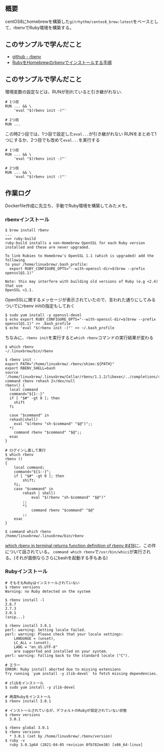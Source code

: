 ## 概要
centOS8にhomebrewを構築した`gitrhythm/centos8_brew:latest`をベースとして、rbenvでRuby環境を構築する。

## このサンプルで学んだこと


- [github - rbenv](https://github.com/rbenv/rbenv#understanding-path)
- [RubyをHomebrewのrbenvでインストールする手順](https://weblabo.oscasierra.net/ruby-install-rbenv-homebrew-macos/)

## このサンプルで学んだこと
環境変数の設定などは、RUNが別れていると引き継がれない.
```
# 1つ目
RUN ... && \
    'eval "$(rbenv init -)"'

# 2つ目
RUN ...
```
この時2つ目では、1つ目で設定した`eval...`が引き継がれない
RUNをまとめて1つにするか、2つ目でも改めて`eval...`を実行する
```
# 1つ目
RUN ... && \
    'eval "$(rbenv init -)"'

# 2つ目
RUN ... && \
    'eval "$(rbenv init -)"'
```

## 作業ログ
Dockerfile作成に先立ち、手動でRuby環境を構築してみたメモ。

### rbenvインストール
```
$ brew install rbenv
...
==> ruby-build
ruby-build installs a non-Homebrew OpenSSL for each Ruby version installed and these are never upgraded.

To link Rubies to Homebrew's OpenSSL 1.1 (which is upgraded) add the following
to your /home/linuxbrew/.bash_profile:
  export RUBY_CONFIGURE_OPTS="--with-openssl-dir=$(brew --prefix openssl@1.1)"

Note: this may interfere with building old versions of Ruby (e.g <2.4) that use
OpenSSL <1.1.
```

OpenSSLに関するメッセージが表示されていたので、言われた通りにしてみる
ついでにrbenv initの指定もしておく
```
$ sudo yum install -y openssl-devel
$ echo export RUBY_CONFIGURE_OPTS="--with-openssl-dir=$(brew --prefix openssl@1.1)" >> .bash_profile
$ echo 'eval "$(rbenv init -)"' >> ~/.bash_profile
```

ちなみに、`rbenv init`を実行すると`which rbenv`コマンドの実行結果が変わる
```
$ which rbenv
~/.linuxbrew/bin/rbenv

$ rbenv init -
export PATH="/home/linuxbrew/.rbenv/shims:${PATH}"
export RBENV_SHELL=bash
source '/home/linuxbrew/.linuxbrew/Cellar/rbenv/1.1.2/libexec/../completions/rbenv.bash'
command rbenv rehash 2>/dev/null
rbenv() {
  local command
  command="${1:-}"
  if [ "$#" -gt 0 ]; then
    shift
  fi

  case "$command" in
  rehash|shell)
    eval "$(rbenv "sh-$command" "$@")";;
  *)
    command rbenv "$command" "$@";;
  esac
}

# ログインし直して実行
$ which rbenv
rbenv ()
{ 
    local command;
    command="${1:-}";
    if [ "$#" -gt 0 ]; then
        shift;
    fi;
    case "$command" in 
        rehash | shell)
            eval "$(rbenv "sh-$command" "$@")"
        ;;
        *)
            command rbenv "$command" "$@"
        ;;
    esac
}

$ command which rbenv
/home/linuxbrew/.linuxbrew/bin/rbenv
```

[which rbenv in terminal returns function definition of rbenv #418](https://github.com/rbenv/rbenv/issues/418)に、この件について話されている。
`command which rbenv`で`/usr/bin/whici`が実行される。(それが面倒ならさらにbashを起動する手もある)

### Rubyインストール
```
# そもそもRubyはインストールされていない
$ rbenv versions
Warning: no Ruby detected on the system

$ rbenv install -l
2.6.7
2.7.3
3.0.1
(snip...)

$ rbenv install 3.0.1
perl: warning: Setting locale failed.
perl: warning: Please check that your locale settings:
	LANGUAGE = (unset),
	LC_ALL = (unset),
	LANG = "en_US.UTF-8"
    are supported and installed on your system.
perl: warning: Falling back to the standard locale ("C").

# エラー
ERROR: Ruby install aborted due to missing extensions
Try running `yum install -y zlib-devel` to fetch missing dependencies.

# zlibをインストール
$ sudo yum install -y zlib-devel

# 再度Rubyをインストール
$ rbenv install 3.0.1

# インストールされているが、デフォルトのRubyが設定されていない状態
$ rbenv versions
  3.0.1

$ rbenv global 3.0.1
$ rbenv versions
  * 3.0.1 (set by /home/linuxbrew/.rbenv/version)
$ ruby -v
  ruby 3.0.1p64 (2021-04-05 revision 0fb782ee38) [x86_64-linux]
```
